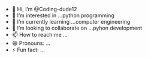 - 👋 Hi, I’m @Coding-dude12
- 👀 I’m interested in ...python programming
- 🌱 I’m currently learning ...computer engineering
- 💞️ I’m looking to collaborate on ...pyhon development
- 📫 How to reach me ...
- 😄 Pronouns: ...
- ⚡ Fun fact: ...

<!---
Coding-dude12/Coding-dude12 is a ✨ special ✨ repository because its `README.md` (this file) appears on your GitHub profile.
You can click the Preview link to take a look at your changes.
--->
